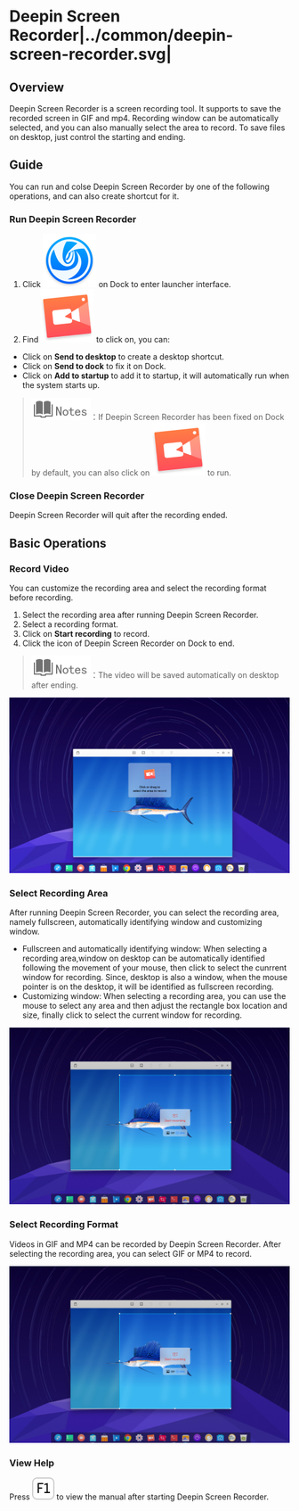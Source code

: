 # Deepin Screen Recorder|../common/deepin-screen-recorder.svg|

## Overview

Deepin Screen Recorder is a screen recording tool. It supports to save the recorded screen in GIF and mp4. Recording window can be automatically selected, and you can also manually select the area to record. To save files on desktop, just control the starting and ending.

## Guide

You can run and colse Deepin Screen Recorder by one of the following operations, and can also create shortcut for it.

### Run Deepin Screen Recorder

1. Click  ![deepin-launcher](icon/deepin-launcher.svg) on Dock to enter launcher interface.
2. Find ![deepin-screen-recorder](icon/deepin-screen-recorder.svg) to click on, you can:

 - Click on **Send to desktop** to create a desktop shortcut.
 - Click on **Send to dock** to fix it on Dock.
 - Click on **Add to startup** to add it to startup, it will automatically run when the system starts up.

> ![notes](icon/notes.svg)：If Deepin Screen Recorder has been fixed on Dock by default, you can also click on ![deepin-screen-recorder](icon/deepin-screen-recorder.svg) to run.

### Close Deepin Screen Recorder

Deepin Screen Recorder will quit after the recording ended.



## Basic Operations

### Record Video

You can customize the recording area and select the recording format before recording.

1. Select the recording area after running Deepin Screen Recorder.
2. Select a recording format.
3. Click on **Start recording** to record.
4. Click the icon of Deepin Screen Recorder on Dock to end.

> ![notes](icon/notes.svg)：The video will be saved automatically on desktop after ending.


![1|recorder](jpg/recorder.jpg)

### Select Recording Area

After running Deepin Screen Recorder, you can select the recording area, namely fullscreen, automatically identifying window and customizing window.

- Fullscreen and automatically identifying window: When selecting a recording area,window on desktop can be automatically identified following the movement of your mouse, then click to select the cunrrent window for recording. Since, desktop is also a window, when the mouse pointer is on the desktop, it will be identified as fullscreen recording.
- Customizing window: When selecting a recording area, you can use the mouse to select any area and then adjust the rectangle box location and size, finally click to select the current window for recording.

![1|select](jpg/select.jpg)

### Select Recording Format

Videos in GIF and MP4 can be recorded by Deepin Screen Recorder. After selecting the recording area, you can select GIF or MP4 to record.

![1|select](jpg/select.jpg)

### View Help

Press ![F1](icon/F1.svg) to view the manual after starting Deepin Screen Recorder.


